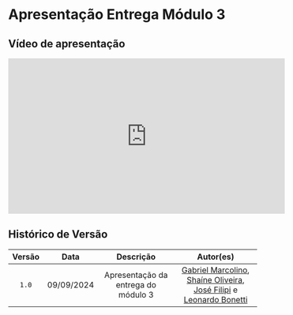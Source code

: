 # <b>Apresentação Entrega Módulo 3</b>

## Vídeo de apresentação

<iframe width="560" height="315" src="https://youtu.be/OPj2FF_moPY" title="YouTube video player" frameborder="0" allow="accelerometer; autoplay; clipboard-write; encrypted-media; gyroscope; picture-in-picture; web-share" referrerpolicy="strict-origin-when-cross-origin" allowfullscreen></iframe>

## Histórico de Versão

| Versão | Data | Descrição | Autor(es) |
| :----: | :--: | :-------: | :-------: |
| `1.0`  | 09/09/2024 | Apresentação da entrega do módulo 3 | [Gabriel Marcolino](https://github.com/GabrielMR360), [Shaíne Oliveira](ttps://github.com/ShaineOliveira), [José Filipi](https://github.com/JoseFilipi) e [Leonardo Bonetti](https://github.com/LeoFacB) |